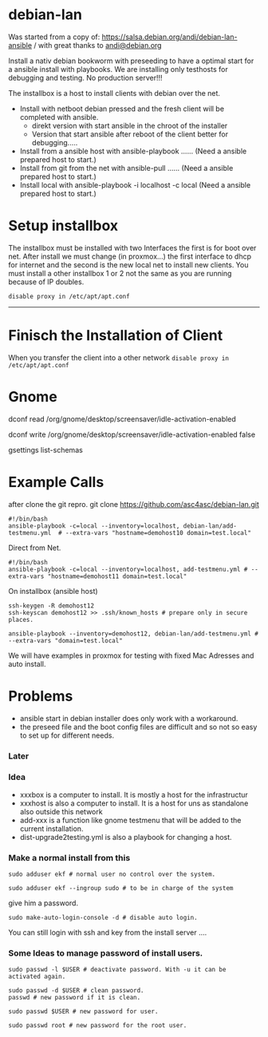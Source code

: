 # debian-lan
Was started from a copy of: https://salsa.debian.org/andi/debian-lan-ansible / with great thanks to andi@debian.org

Install a nativ debian bookworm with preseeding to have a optimal start for a ansible install with playbooks.
We are installing only testhosts for debugging and testing. No production server!!!  

The installbox is a host to install clients with debian over the net. 

* Install with netboot debian pressed and the fresh client will be completed with ansible.
  * direkt version with start ansible in the chroot of the installer
  * Version that start ansible after reboot of the client better for debugging.....
* Install from a ansible host with ansible-playbook ...... (Need a ansible prepared host to start.) 
* Install from git from the net with ansible-pull ...... (Need a ansible prepared host to start.) 
* Install local with ansible-playbook -i localhost -c local (Need a ansible prepared host to start.) 

# Setup installbox
The installbox must be installed with two Interfaces the first is for boot over net.
After install we must change (in proxmox...) the first interface to dhcp for internet and the second is the new local net to install new clients.
You must install a other installbox 1 or 2 not the same as you are running because of IP doubles.

```disable proxy in /etc/apt/apt.conf```

-----------------------------------------------------------------------------------
# Finisch the Installation of Client
When you transfer the client into a other network ```disable proxy in /etc/apt/apt.conf``` 

# Gnome
dconf read /org/gnome/desktop/screensaver/idle-activation-enabled

dconf write /org/gnome/desktop/screensaver/idle-activation-enabled false

gsettings list-schemas 

# Example Calls 

after clone the git repro. git clone https://github.com/asc4asc/debian-lan.git
```
#!/bin/bash
ansible-playbook -c=local --inventory=localhost, debian-lan/add-testmenu.yml  # --extra-vars "hostname=demohost10 domain=test.local"
```

Direct from Net.
```
#!/bin/bash
ansible-playbook -c=local --inventory=localhost, add-testmenu.yml # --extra-vars "hostname=demohost11 domain=test.local"
```

On installbox (ansible host)
```
ssh-keygen -R demohost12
ssh-keyscan demohost12 >> .ssh/known_hosts # prepare only in secure places.

ansible-playbook --inventory=demohost12, debian-lan/add-testmenu.yml # --extra-vars "domain=test.local"
```

We will have examples in proxmox for testing with fixed Mac Adresses and auto install.


# Problems
* ansible start in debian installer does only work with a workaround.
* the preseed file and the boot config files are difficult and so not so easy to set up for different needs. 

### Later

### Idea 
* xxxbox is a computer to install. It is mostly a host for the infrastructur
* xxxhost is also a computer to install. It is a host for uns as standalone also outside this network
* add-xxx is a function like gnome testmenu that will be added to the current installation.
* dist-upgrade2testing.yml is also a playbook for changing a host.

### Make a normal install from this

```
sudo adduser ekf # normal user no control over the system.

sudo adduser ekf --ingroup sudo # to be in charge of the system
```
give him a password.
```
sudo make-auto-login-console -d # disable auto login.
```
You can still login with ssh and key from the install server .... 

### Some Ideas to manage password of install users.
```
sudo passwd -l $USER # deactivate password. With -u it can be activated again. 

sudo passwd -d $USER # clean password.
passwd # new password if it is clean.

sudo passwd $USER # new password for user.

sudo passwd root # new password for the root user.
```
